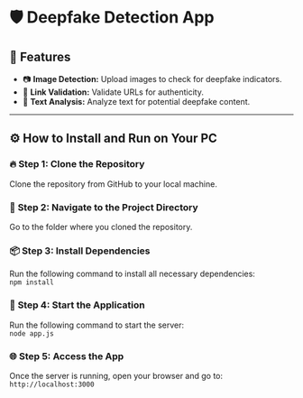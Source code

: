 # 🛡️ **Deepfake Detection App**

## 🚀 **Features**
- 📷 **Image Detection:** Upload images to check for deepfake indicators.  
- 🔗 **Link Validation:** Validate URLs for authenticity.  
- 📝 **Text Analysis:** Analyze text for potential deepfake content.  

---

## ⚙️ **How to Install and Run on Your PC**

### 🔥 **Step 1: Clone the Repository**
Clone the repository from GitHub to your local machine.

### 🔧 **Step 2: Navigate to the Project Directory**
Go to the folder where you cloned the repository.

### 📦 **Step 3: Install Dependencies**
Run the following command to install all necessary dependencies:  
`npm install`

### 🚀 **Step 4: Start the Application**
Run the following command to start the server:  
`node app.js`

### 🌐 **Step 5: Access the App**
Once the server is running, open your browser and go to:  
`http://localhost:3000`
